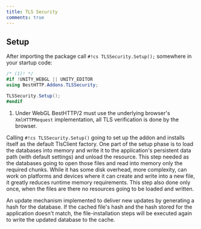 ```yaml
---
title: TLS Security
comments: true
---
```


## Setup

After importing the package call `#!cs TLSSecurity.Setup();` somewhere in your startup code:

```cs
/* (1)! */
#if !UNITY_WEBGL || UNITY_EDITOR
using BestHTTP.Addons.TLSSecurity;

TLSSecurity.Setup();
#endif
```

1. Under WebGL BestHTTP/2 must use the underlying browser's `XmlHTTPRequest` implementation, all TLS verification is done by the browser.

Calling `#!cs TLSSecurity.Setup()` going to set up the addon and installs itself as the default TlsClient factory. 
One part of the setup phase is to load the databases into memory and write it to the application's persistent data path (with default settings) and unload the resource. 
This step needed as the databases going to open those files and read into memory only the required chunks.
While it has some disk overhead, more complexity, can work on platforms and devices where it can create and write into a new file, it greatly reduces runtime memory requirements.
This step also done only once, when the files are there no resources going to be loaded and written.

An update mechanism implemented to deliver new updates by generating a hash for the database. 
If the cached file's hash and the hash stored for the application doesn't match, the file-installation steps will be executed again to write the updated database to the cache.